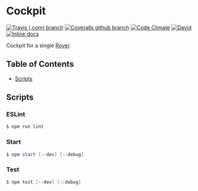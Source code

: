 # Cockpit
[![Travis (.com) branch](https://img.shields.io/travis/com/RescueOnWheels/Cockpit/master.svg?style=flat-square)](https://travis-ci.com/RescueOnWheels/Cockpit)
[![Coveralls github branch](https://img.shields.io/coveralls/github/RescueOnWheels/Cockpit/master.svg?style=flat-square)](https://coveralls.io/github/RescueOnWheels/Cockpit)
[![Code Climate](https://img.shields.io/codeclimate/maintainability/RescueOnWheels/Cockpit.svg?style=flat-square)](https://codeclimate.com/github/RescueOnWheels/Cockpit)
[![David](https://img.shields.io/david/RescueOnWheels/Cockpit.svg?style=flat-square)](https://david-dm.org/RescueOnWheels/Cockpit)
[![Inline docs](http://inch-ci.org/github/RescueOnWheels/Cockpit.svg?branch=master&style=flat-square)](http://inch-ci.org/github/RescueOnWheels/Cockpit)

Cockpit for a single [Rover](https://github.com/RescueOnWheels/Rover).

## Table of Contents
* [Scripts](#scripts)

## Scripts
### ESLint
```powershell
$ npm run lint
```

### Start
```powershell
$ npm start [--dev] [--debug]
```

### Test
```powershell
$ npm test [--dev] [--debug]
```
